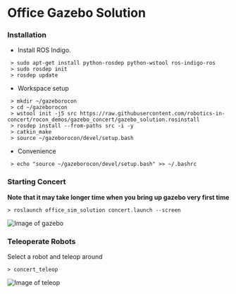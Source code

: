 # Office Gazebo Solution

### Installation

* Install ROS Indigo.

```
 > sudo apt-get install python-rosdep python-wstool ros-indigo-ros
 > sudo rosdep init
 > rosdep update
```

* Workspace setup

```
 > mkdir ~/gazeborocon
 > cd ~/gazeborocon
 > wstool init -j5 src https://raw.githubusercontent.com/robotics-in-concert/rocon_demos/gazebo_concert/gazebo_solution.rosinstall
 > rosdep install --from-paths src -i -y
 > catkin_make
 > source ~/gazeborocon/devel/setup.bash
```

* Convenience

```
 > echo "source ~/gazeborocon/devel/setup.bash" >> ~/.bashrc
```

### Starting Concert 

**Note that it may take longer time when you bring up gazebo very first time**

```
> roslaunch office_sim_solution concert.launch --screen
```

![Image of gazebo](https://raw.githubusercontent.com/robotics-in-concert/rocon_demos/gazebo_concert/imgs/gazebo.png)

### Teleoperate Robots

Select a robot and teleop around

```
> concert_teleop
```
![Image of teleop](https://raw.githubusercontent.com/robotics-in-concert/rocon_demos/gazebo_concert/imgs/teleop.png)
